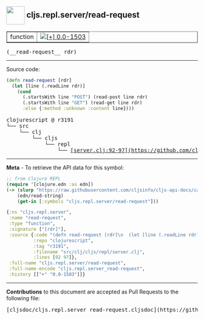 ## <img width="48px" valign="middle" src="http://i.imgur.com/Hi20huC.png"> cljs.repl.server/read-request

 <table border="1">
<tr>

<td>function</td>
<td><a href="https://github.com/cljsinfo/cljs-api-docs/tree/0.0-1503"><img valign="middle" alt="[+] 0.0-1503" src="https://img.shields.io/badge/+-0.0--1503-lightgrey.svg"></a> </td>
</tr>
</table>

 <samp>
(__read-request__ rdr)<br>
</samp>

---





Source code:

```clj
(defn read-request [rdr]
  (let [line (.readLine rdr)]
    (cond
      (.startsWith line "POST") (read-post line rdr)
      (.startsWith line "GET") (read-get line rdr)
      :else {:method :unknown :content line})))
```

 <pre>
clojurescript @ r3191
└── src
    └── clj
        └── cljs
            └── repl
                └── <ins>[server.clj:92-97](https://github.com/clojure/clojurescript/blob/r3191/src/clj/cljs/repl/server.clj#L92-L97)</ins>
</pre>


---

__Meta__ - To retrieve the API data for this symbol:

```clj
;; from Clojure REPL
(require '[clojure.edn :as edn])
(-> (slurp "https://raw.githubusercontent.com/cljsinfo/cljs-api-docs/catalog/cljs-api.edn")
    (edn/read-string)
    (get-in [:symbols "cljs.repl.server/read-request"]))
```

```clj
{:ns "cljs.repl.server",
 :name "read-request",
 :type "function",
 :signature ["[rdr]"],
 :source {:code "(defn read-request [rdr]\n  (let [line (.readLine rdr)]\n    (cond\n      (.startsWith line \"POST\") (read-post line rdr)\n      (.startsWith line \"GET\") (read-get line rdr)\n      :else {:method :unknown :content line})))",
          :repo "clojurescript",
          :tag "r3191",
          :filename "src/clj/cljs/repl/server.clj",
          :lines [92 97]},
 :full-name "cljs.repl.server/read-request",
 :full-name-encode "cljs.repl.server_read-request",
 :history [["+" "0.0-1503"]]}

```

---

__Contributions__ to this document are accepted as Pull Requests to the following file:

 <pre>
[cljsdoc/cljs.repl.server_read-request.cljsdoc](https://github.com/cljsinfo/cljs-api-docs/blob/master/cljsdoc/cljs.repl.server_read-request.cljsdoc)
</pre>

